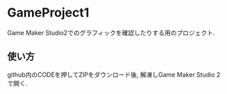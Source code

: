 # GameProject1

Game Maker Studio2でのグラフィックを確認したりする用のプロジェクト.

## 使い方
github内のCODEを押してZIPをダウンロード後, 解凍しGame Maker Studio 2で開く.
